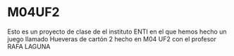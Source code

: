 # M04UF2
Esto es un proyecto de clase de el instituto ENTI en el que hemos hecho un juego llamado
Hueveras de cartón 2 hecho en M04 UF2 con el profesor RAFA LAGUNA



